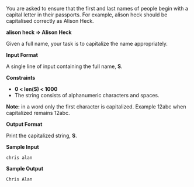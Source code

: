 You are asked to ensure that the first and last names of people begin with a capital letter in their passports. For example, alison heck should be capitalised correctly as Alison Heck.

**alison heck => Alison Heck**

Given a full name, your task is to capitalize the name appropriately.

**Input Format**

A single line of input containing the full name, **S**.

**Constraints**

- **0 < len(S) < 1000**
- The string consists of alphanumeric characters and spaces.

**Note:** in a word only the first character is capitalized. Example 12abc when capitalized remains 12abc.

**Output Format**

Print the capitalized string, **S**.

**Sample Input**

```
chris alan
```

**Sample Output**

```
Chris Alan
```



